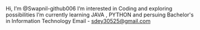 Hi, I’m @Swapnil-github006
 I’m interested in Coding and exploring possibilities 
 I’m currently learning JAVA , PYTHON and persuing Bachelor's in Information Technology 
Email - sdey30525@gmail.com
